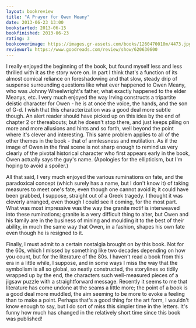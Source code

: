 ```yaml
---
layout: bookreview
title: "A Prayer for Owen Meany"
date: 2013-06-23 13:00
bookstarted: 2013-06-15
bookfinished: 2013-06-23
rating: 3
bookcoverimage: https://images.gr-assets.com/books/1260470010m/4473.jpg
reviewurl: https://www.goodreads.com/review/show/620630600
---
```


I really enjoyed the beginning of the book, but found myself less and less thrilled with it as the story wore on. In part I think that's a function of its almost comical reliance on foreshadowing and that slow, steady drip of suspense surrounding questions like what ever happened to Owen Meany, who was Johnny Wheelwright's father, what exactly happened to the elder Meanys, etc. I very much enjoyed the way Irving constructs a tripartite deistic character for Owen - he is at once the voice, the hands, and the son of G-d. I wish that this characterization was a good deal more subtle though. An alert reader should have picked up on this idea by the end of chapter 2 or thereabouts; but he doesn't stop there, and just keeps piling on more and more allusions and hints and so forth, well beyond the point where it's clever and interesting. This same problem applies to all of the other themes in the book - that of armlessness and mutilation. As if the image of Owen in the final scene is not sharp enough to remind us very clearly of the pivotal historical character who first appears early in the book, Owen actually says the guy's name. (Apologies for the ellipticism, but I'm hoping to avoid a spoiler.)



All that said, I very much enjoyed the various ruminations on fate, and the paradoxical concept (which surely has a name, but I don't know it) of taking measures to meet one's fate, even though one cannot avoid it; it could have been grabbed, I suppose, straight out of a Greek tragedy. I thought it was cleverly arranged, even though I could see it coming, for the most part. What was most impressive was the way the granite motif is interweaved into these ruminations; granite is a very difficult thing to alter, but Owen and his family are in the business of mining and moulding it to the best of their ability, in much the same way that Owen, in a fashion, shapes his own fate even though he is resigned to it.



Finally, I must admit to a certain nostalgia brought on by this book. Not for the 60s, which I missed by something like two decades depending on how you count, but for the literature of the 80s. I haven't read a book from this era in a little while, I suppose, and in some ways I miss the way that the symbolism is all so global, so neatly constructed, the storylines so tidily wrapped up by the end, the characters such well-measured pieces of a jigsaw puzzle with a straightforward message. Recently it seems to me that literature has come undone at the seams a little more; the point of a book is a good deal more muddled, the aim seeming to be more to evoke a feeling than to make a point. Perhaps that's a good thing for the art form, I wouldn't know enough to say, but I do sort of miss this simpler time in the letters. It's funny how much has changed in the relatively short time since this book was published!